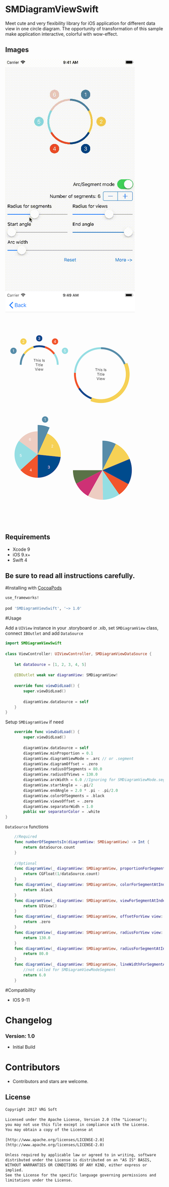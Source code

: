 # SMDiagramViewSwift

Meet cute and very flexibility library for iOS application for different data view in one circle diagram. The opportunity of transformation of this sample make application interactive, colorful with wow-effect.

## Images

![](demo.gif)
![](demo.png)

## Requirements

- Xcode 9
- iOS 9.x+
- Swift 4

## Be sure to read all instructions carefully.

#Installing with [CocoaPods](https://cocoapods.org)

```ruby
use_frameworks! 

pod 'SMDiagramViewSwift', '~> 1.0'
```


#Usage

Add a `UIView` instance in your .storyboard or .xib, set `SMDiagramView` class, connect `IBOutlet` and add `DataSource`

```swift
import SMDiagramViewSwift

class ViewController: UIViewController, SMDiagramViewDataSource {
    
    let dataSource = [1, 2, 3, 4, 5]
    
    @IBOutlet weak var diagramView: SMDiagramView!
    
    override func viewDidLoad() {
        super.viewDidLoad()
        
        diagramView.dataSource = self
    }
}
```

Setup `SMDiagramView` if need

```swift
    override func viewDidLoad() {
        super.viewDidLoad()
        
        diagramView.dataSource = self
        diagramView.minProportion = 0.1
        diagramView.diagramViewMode = .arc // or .segment
        diagramView.diagramOffset = .zero
        diagramView.radiusOfSegments = 80.0
        diagramView.radiusOfViews = 130.0
        diagramView.arcWidth = 6.0 //Ignoring for SMDiagramViewMode.segment
        diagramView.startAngle = -.pi/2
        diagramView.endAngle = 2.0 * .pi - .pi/2.0
        diagramView.colorOfSegments = .black
        diagramView.viewsOffset = .zero
        diagramView.separatorWidh = 1.0
        public var separatorColor = .white
}
```

`DataSource` functions

```swift
    //Required
    func numberOfSegmentsIn(diagramView: SMDiagramView) -> Int {
        return dataSource.count
    }
    
    //Optional
    func diagramView(_ diagramView: SMDiagramView, proportionForSegmentAtIndex index: NSInteger) -> CGFloat {
        return CGFloat(1/dataSource.count)
    }
    func diagramView(_ diagramView: SMDiagramView, colorForSegmentAtIndex index: NSInteger, angle: CGFloat) -> UIColor? {
        return .black
    }
    func diagramView(_ diagramView: SMDiagramView, viewForSegmentAtIndex index: NSInteger, colorOfSegment color:UIColor?, angle: CGFloat) -> UIView? {
        return UIView()
    }
    func diagramView(_ diagramView: SMDiagramView, offsetForView view: UIView?, atIndex index: NSInteger, angle: CGFloat) -> CGPoint {
        return .zero
    }
    func diagramView(_ diagramView: SMDiagramView, radiusForView view: UIView?, atIndex index: NSInteger, radiusOfSegment radius: CGFloat, angle: CGFloat) -> CGFloat {
        return 130.0
    }
    func diagramView(_ diagramView: SMDiagramView, radiusForSegmentAtIndex index: NSInteger, proportion: CGFloat, angle: CGFloat) -> CGFloat {
        return 80.0
    }
    func diagramView(_ diagramView: SMDiagramView, lineWidthForSegmentAtIndex index: NSInteger, angle: CGFloat) -> CGFloat {
        //not called for SMDiagramViewModeSegment
        return 6.0
    }
```


#Compatibility
  
  * IOS 9-11
  
# Changelog

### Version: 1.0

  * Initial Build

# Contributors

  * Contributors and stars are welcome.

## License

    Copyright 2017 VRG Soft

    Licensed under the Apache License, Version 2.0 (the "License");
    you may not use this file except in compliance with the License.
    You may obtain a copy of the License at

    [http://www.apache.org/licenses/LICENSE-2.0](http://www.apache.org/licenses/LICENSE-2.0)

    Unless required by applicable law or agreed to in writing, software
    distributed under the License is distributed on an "AS IS" BASIS,
    WITHOUT WARRANTIES OR CONDITIONS OF ANY KIND, either express or implied.
    See the License for the specific language governing permissions and
    limitations under the License.
